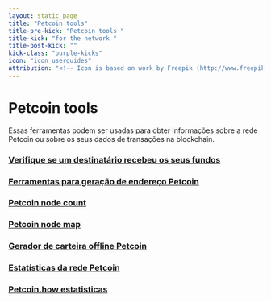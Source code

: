 ```yaml
---
layout: static_page
title: "Petcoin tools"
title-pre-kick: "Petcoin tools "
title-kick: "for the network "
title-post-kick: ""
kick-class: "purple-kicks"
icon: "icon_userguides"
attribution: "<!-- Icon is based on work by Freepik (http://www.freepik.com) and is licensed under Creative Commons BY 3.0 -->"
---
```

# Petcoin tools

Essas ferramentas podem ser usadas para obter informações sobre a rede Petcoin ou sobre os seus dados de transações na blockchain. 

### [Verifique se um destinatário recebeu os seus fundos](http://xmrtests.llcoins.net/checktx.html)

### [Ferramentas para geração de endereço Petcoin](https://xmr.llcoins.net/)

### [Petcoin node count](http://moneronodes.i2p.xyz/)

### [Petcoin node map](https://monerohash.com/nodes-distribution.html)

### [Gerador de carteira offline Petcoin](http://moneroaddress.org/)

### [Estatísticas da rede Petcoin](http://moneroblocks.info/stats)

### [Petcoin.how estatisticas](https://www.monero.how/)